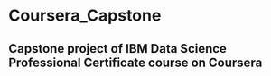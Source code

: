 # Coursera_Capstone
## Capstone project of IBM Data Science Professional Certificate course on Coursera 

